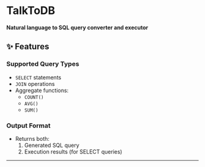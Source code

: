 # TalkToDB  

**Natural language to SQL query converter and executor**  

## ✨ Features  

### Supported Query Types  
- `SELECT` statements  
- `JOIN` operations  
- Aggregate functions:  
  - `COUNT()`  
  - `AVG()`  
  - `SUM()`  

### Output Format  
- Returns both:  
  1. Generated SQL query  
  2. Execution results (for SELECT queries)  

---
